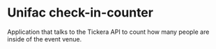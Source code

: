 # Unifac check-in-counter

Application that talks to the Tickera API to count how many people are inside of the event venue.


